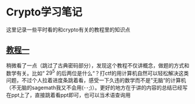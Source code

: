 # Crypto学习笔记

这里记录一些平时看的和crypto有关的教程里的知识点

## [教程一](https://www.youtube.com/playlist?list=PLBlnK6fEyqRgJU3EsOYDTW7m6SUmW6kII)

稍微看了一点（跳过了古典密码部分），发现这个教程不仅讲概念，做题的方式和数学有关。比如“ $29^5$ 的后两位是什么“？打ctf的用计算机自然可以轻松解决这类问题，不过个人拉着进度条跳着看，感受一下久违的数学而不是”无脑“的计算机（不无脑的sagemath我又不会用(･･;)）。更好的地方在于讲的内容的总结已经写在ppt上了，直接跳着看ppt即可，也可以当术语查询用
